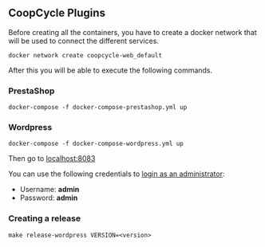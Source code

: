 CoopCycle Plugins
-----------------

Before creating all the containers, you have to create a docker network that will be used to connect the different services.

```
docker network create coopcycle-web_default 
```

After this you will be able to execute the following commands.

### PrestaShop

```
docker-compose -f docker-compose-prestashop.yml up
```

### Wordpress

```
docker-compose -f docker-compose-wordpress.yml up
```

Then go to [localhost:8083](http://localhost:8083)

You can use the following credentials to [login as an administrator](http://localhost:8083/wp-admin):

- Username: **admin**
- Password: **admin**

### Creating a release

```
make release-wordpress VERSION=<version>
```
